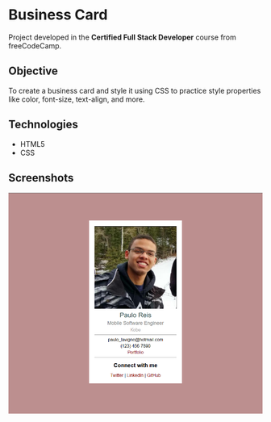 # Business Card

Project developed in the **Certified Full Stack Developer** course from freeCodeCamp.

## Objective
To create a business card and style it using CSS to practice style properties like color, font-size, text-align, and more.

## Technologies
- HTML5
- CSS

## Screenshots
![Project screenshot](screenshots/business_card.png)